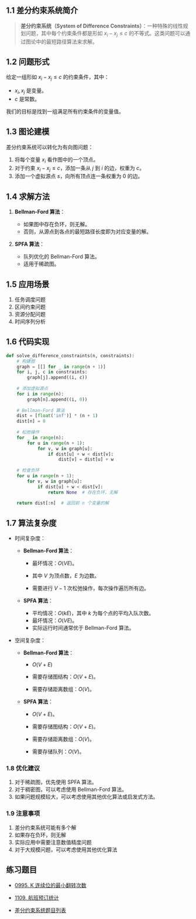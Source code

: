 ## 1.1 差分约束系统简介

> **差分约束系统（System of Difference Constraints）**：一种特殊的线性规划问题，其中每个约束条件都是形如 $x_i - x_j \leq c$ 的不等式。这类问题可以通过图论中的最短路径算法来求解。

## 1.2 问题形式

给定一组形如 $x_i - x_j \leq c$ 的约束条件，其中：

- $x_i, x_j$ 是变量。
- $c$ 是常数。

我们的目标是找到一组满足所有约束条件的变量值。

## 1.3 图论建模

差分约束系统可以转化为有向图问题：

1. 将每个变量 $x_i$ 看作图中的一个顶点。
2. 对于约束 $x_i - x_j \leq c$，添加一条从 $j$ 到 $i$ 的边，权重为 $c$。
3. 添加一个虚拟源点 $s$，向所有顶点连一条权重为 $0$ 的边。

## 1.4 求解方法

1. **Bellman-Ford 算法**：
   - 如果图中存在负环，则无解。
   - 否则，从源点到各点的最短路径长度即为对应变量的解。

2. **SPFA 算法**：
   - 队列优化的 Bellman-Ford 算法。
   - 适用于稀疏图。

## 1.5 应用场景

1. 任务调度问题
2. 区间约束问题
3. 资源分配问题
4. 时间序列分析

## 1.6 代码实现

```python
def solve_difference_constraints(n, constraints):
    # 构建图
    graph = [[] for _ in range(n + 1)]
    for i, j, c in constraints:
        graph[j].append((i, c))
    
    # 添加虚拟源点
    for i in range(n):
        graph[n].append((i, 0))
    
    # Bellman-Ford 算法
    dist = [float('inf')] * (n + 1)
    dist[n] = 0
    
    # 松弛操作
    for _ in range(n):
        for u in range(n + 1):
            for v, w in graph[u]:
                if dist[u] + w < dist[v]:
                    dist[v] = dist[u] + w
    
    # 检查负环
    for u in range(n + 1):
        for v, w in graph[u]:
            if dist[u] + w < dist[v]:
                return None  # 存在负环，无解
    
    return dist[:n]  # 返回前 n 个变量的解
```

## 1.7 算法复杂度

- 时间复杂度：

  - **Bellman-Ford 算法**：

    - 最坏情况：$O(VE)$。

    - 其中 $V$ 为顶点数，$E$ 为边数。

    - 需要进行 $V-1$ 次松弛操作，每次操作遍历所有边。

  - **SPFA 算法**：
    - 平均情况：$O(kE)$，其中 $k$ 为每个点的平均入队次数。
    - 最坏情况：$O(VE)$。
    - 实际运行时间通常优于 Bellman-Ford 算法。
  
- 空间复杂度：

  - **Bellman-Ford 算法**：

    - $O(V + E)$

    - 需要存储图结构：$O(V + E)$。

    - 需要存储距离数组：$O(V)$。

  - **SPFA 算法**：

    - $O(V + E)$。

    - 需要存储图结构：$O(V + E)$。

    - 需要存储距离数组：$O(V)$。

    - 需要存储队列：$O(V)$。

### 1.8 优化建议

1. 对于稀疏图，优先使用 SPFA 算法。
2. 对于稠密图，可以考虑使用 Bellman-Ford 算法。
3. 如果问题规模较大，可以考虑使用其他优化算法或启发式方法。

### 1.9 注意事项

1. 差分约束系统可能有多个解
2. 如果存在负环，则无解
3. 实际应用中需要注意数值精度问题
4. 对于大规模问题，可以考虑使用其他优化算法

## 练习题目

- [0995. K 连续位的最小翻转次数](https://github.com/ITCharge/AlgoNote/tree/main/docs/solutions/0900-0999/minimum-number-of-k-consecutive-bit-flips.md)
- [1109. 航班预订统计](https://github.com/ITCharge/AlgoNote/tree/main/docs/solutions/1100-1199/corporate-flight-bookings.md)

- [差分约束系统题目列表](https://github.com/itcharge/AlgoNote/tree/main/docs/00_preface/00_06_categories_list.md#%E5%B7%AE%E5%88%86%E7%BA%A6%E6%9D%9F%E7%B3%BB%E7%BB%9F%E9%A2%98%E7%9B%AE)